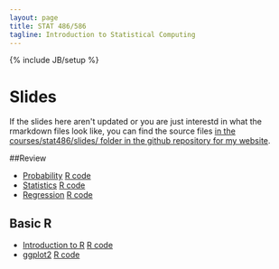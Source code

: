 ```yaml
---
layout: page
title: STAT 486/586
tagline: Introduction to Statistical Computing
---
```

{% include JB/setup %}

# Slides

If the slides here aren't updated or you are just interestd in what the 
rmarkdown files look like, 
you can find the source files 
[in the courses/stat486/slides/ folder in the github repository for my website](https://github.com/jarad/jarad.github.com/tree/master/courses/stat486/slides). 

##Review

- [Probability](01-probability/01-probability.html) [R code](01-probability/01-probability.R)
- [Statistics](02-statistics/02-statistics.html) [R code](02-statistics/02-statistics.R)
- [Regression](03-regression/03-regression.html) [R code](03-regression/03-regression.R)

## Basic R

- [Introduction to R](04-intro_to_r/04-intro_to_r.html) [R code](04-intro_to_r/04-intro_to_r.R)
- [ggplot2](05-ggplot2/05-ggplot2.html) [R code](05-ggplot2/05-ggplot2.R)

